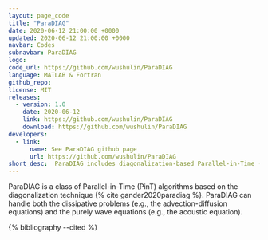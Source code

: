 ```yaml
---
layout: page_code
title: "ParaDIAG"
date: 2020-06-12 21:00:00 +0000
updated: 2020-06-12 21:00:00 +0000
navbar: Codes
subnavbar: ParaDIAG
logo: 
code_url: https://github.com/wushulin/ParaDIAG
language: MATLAB & Fortran
github_repo: 
license: MIT
releases:
  - version: 1.0
    date: 2020-06-12
    link: https://github.com/wushulin/ParaDIAG
    download: https://github.com/wushulin/ParaDIAG
developers: 
  - link:
      name: See ParaDIAG github page
      url: https://github.com/wushulin/ParaDIAG
short_desc:  ParaDIAG includes diagonalization-based Parallel-in-Time (PinT) algorithms.
---
```

 ParaDIAG is a class of Parallel-in-Time (PinT) algorithms based on the diagonalization technique {% cite gander2020paradiag %}. 
 ParaDIAG can handle both the dissipative problems (e.g., the advection-diffusion equations) and 
 the purely wave equations (e.g., the acoustic equation). 

{% bibliography --cited %}

